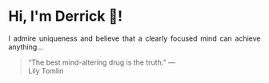 # Hi, I'm Derrick 👋!
<p align="justify">I admire uniqueness and believe that a clearly focused mind can achieve anything...</p> 
<!-- #quote-start -->
<blockquote>&ldquo;The best mind-altering drug is the truth.&rdquo; &mdash; <footer>Lily Tomlin</footer></blockquote>
<!-- #quote-end -->
